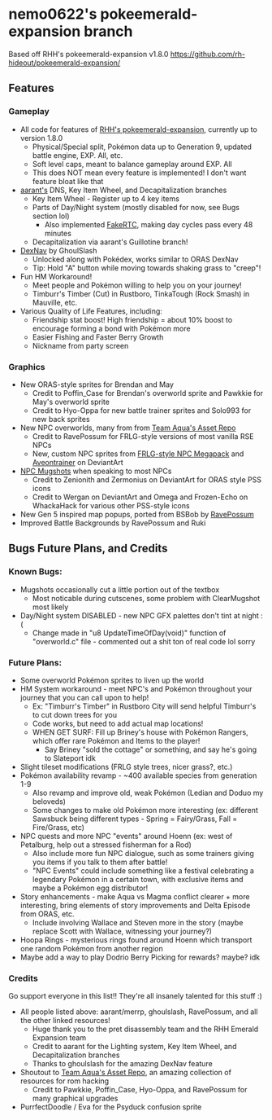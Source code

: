 # nemo0622's pokeemerald-expansion branch
Based off RHH's pokeemerald-expansion v1.8.0 https://github.com/rh-hideout/pokeemerald-expansion/

## Features

### Gameplay
- All code for features of [RHH's pokeemerald-expansion](https://github.com/rh-hideout/pokeemerald-expansion), currently up to version 1.8.0
    - Physical/Special split, Pokémon data up to Generation 9, updated battle engine, EXP. All, etc.
    - Soft level caps, meant to balance gameplay around EXP. All
    - This does NOT mean every feature is implemented! I don't want feature bloat like that
- [aarant's](https://github.com/aarant/pokeemerald) DNS, Key Item Wheel, and Decapitalization branches
    - Key Item Wheel - Register up to 4 key items
    - Parts of Day/Night system (mostly disabled for now, see Bugs section lol)
        - Also implemented [FakeRTC](https://www.pokecommunity.com/threads/simple-modifications-directory.416647/page-24#post-10678054), making day cycles pass every 48 minutes
    - Decapitalization via aarant's Guillotine branch!
- [DexNav](https://github.com/ghoulslash/pokeemerald/tree/dexnav) by GhoulSlash
    - Unlocked along with Pokédex, works similar to ORAS DexNav
    - Tip: Hold "A" button while moving towards shaking grass to "creep"!
- Fun HM Workaround!
    - Meet people and Pokémon willing to help you on your journey!
    - Timburr's Timber (Cut) in Rustboro, TinkaTough (Rock Smash) in Mauville, etc.
- Various Quality of Life Features, including:
    - Friendship stat boost! High friendship = about 10% boost to encourage forming a bond with Pokémon more
    - Easier Fishing and Faster Berry Growth
    - Nickname from party screen

### Graphics
- New ORAS-style sprites for Brendan and May
    - Credit to Poffin_Case for Brendan's overworld sprite and Pawkkie for May's overworld sprite
    - Credit to Hyo-Oppa for new battle trainer sprites and Solo993 for new back sprites
- New NPC overworlds, many from from [Team Aqua's Asset Repo](https://github.com/Pawkkie/Team-Aquas-Asset-Repo)
    - Credit to RavePossum for FRLG-style versions of most vanilla RSE NPCs
    - New, custom NPC sprites from [FRLG-style NPC Megapack](https://reliccastle.com/resources/823/) and [Aveontrainer](https://www.deviantart.com/aveontrainer/gallery/67900303/overworld) on DeviantArt
- [NPC Mugshots](https://www.pokecommunity.com/showpost.php?p=10345947&postcount=252) when speaking to most NPCs
    - Credit to Zenionith and Zermonius on DeviantArt for ORAS style PSS icons
    - Credit to Wergan on DeviantArt and Omega and Frozen-Echo on WhackaHack for various other PSS-style icons
- New Gen 5 inspired map popups, ported from BSBob by [RavePossum](https://github.com/ravepossum/pokeemerald)
- Improved Battle Backgrounds by RavePossum and Ruki

## Bugs Future Plans, and Credits

### Known Bugs:
- Mugshots occasionally cut a little portion out of the textbox
    - Most noticable during cutscenes, some problem with ClearMugshot most likely
- Day/Night system DISABLED - new NPC GFX palettes don't tint at night :(
    - Change made in "u8 UpdateTimeOfDay(void)" function of "overworld.c" file - commented out a shit ton of real code lol sorry

### Future Plans:
- Some overworld Pokémon sprites to liven up the world
- HM System workaround - meet NPC's and Pokémon throughout your journey that you can call upon to help!
    - Ex: "Timburr's Timber" in Rustboro City will send helpful Timburr's to cut down trees for you
    - Code works, but need to add actual map locations!
    - WHEN GET SURF: Fill up Briney's house with Pokémon Rangers, which offer rare Pokémon and Items to the player!
        - Say Briney "sold the cottage" or something, and say he's going to Slateport idk
- Slight tileset modifications (FRLG style trees, nicer grass?, etc.)
- Pokémon availability revamp - ~400 available species from generation 1-9
    - Also revamp and improve old, weak Pokémon (Ledian and Doduo my beloveds)
    - Some changes to make old Pokémon more interesting (ex: different Sawsbuck being different types - Spring = Fairy/Grass, Fall = Fire/Grass, etc)
- NPC quests and more NPC "events" around Hoenn (ex: west of Petalburg, help out a stressed fisherman for a Rod)
    - Also include more fun NPC dialogue, such as some trainers giving you items if you talk to them after battle!
    - "NPC Events" could include something like a festival celebrating a legendary Pokémon in a certain town, with exclusive items and maybe a Pokémon egg distributor!
- Story enhancements - make Aqua vs Magma conflict clearer + more interesting, bring elements of story improvements and Delta Episode from ORAS, etc.
    - Include involving Wallace and Steven more in the story (maybe replace Scott with Wallace, witnessing your journey?)
- Hoopa Rings - mysterious rings found around Hoenn which transport one random Pokémon from another region
- Maybe add a way to play Dodrio Berry Picking for rewards? maybe? idk

### Credits
Go support everyone in this list!! They're all insanely talented for this stuff :)
- All people listed above: aarant/merrp, ghoulslash, RavePossum, and all the other linked resources!
    - Huge thank you to the pret disassembly team and the RHH Emerald Expansion team
    - Credit to aarant for the Lighting system, Key Item Wheel, and Decapitalization branches
    - Thanks to ghoulslash for the amazing DexNav feature
- Shoutout to [Team Aqua's Asset Repo](https://github.com/Pawkkie/Team-Aquas-Asset-Repo), an amazing collection of resources for rom hacking
    - Credit to Pawkkie, Poffin_Case, Hyo-Oppa, and RavePossum for many graphical upgrades
- PurrfectDoodle / Eva for the Psyduck confusion sprite
